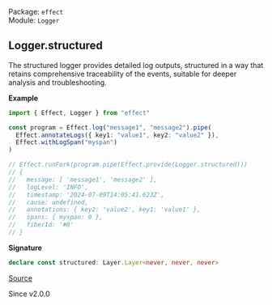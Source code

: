 Package: `effect`<br />
Module: `Logger`<br />

## Logger.structured

The structured logger provides detailed log outputs, structured in a way that
retains comprehensive traceability of the events, suitable for deeper
analysis and troubleshooting.

**Example**

```ts
import { Effect, Logger } from "effect"

const program = Effect.log("message1", "message2").pipe(
  Effect.annotateLogs({ key1: "value1", key2: "value2" }),
  Effect.withLogSpan("myspan")
)

// Effect.runFork(program.pipe(Effect.provide(Logger.structured)))
// {
//   message: [ 'message1', 'message2' ],
//   logLevel: 'INFO',
//   timestamp: '2024-07-09T14:05:41.623Z',
//   cause: undefined,
//   annotations: { key2: 'value2', key1: 'value1' },
//   spans: { myspan: 0 },
//   fiberId: '#0'
// }
```

**Signature**

```ts
declare const structured: Layer.Layer<never, never, never>
```

[Source](https://github.com/Effect-TS/effect/tree/main/packages/effect/src/Logger.ts#L670)

Since v2.0.0